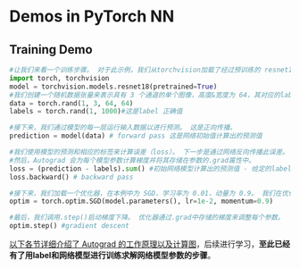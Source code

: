 # Demos in PyTorch NN  
## Training Demo
```python
#让我们来看一个训练步骤。 对于此示例，我们从torchvision加载了经过预训练的 resnet18 模型。  
import torch, torchvision
model = torchvision.models.resnet18(pretrained=True)
#我们创建一个随机数据张量来表示具有 3 个通道的单个图像，高度&宽度为 64，其对应的label初始化为一些随机值。
data = torch.rand(1, 3, 64, 64)
labels = torch.rand(1, 1000)#这是label 正确值

#接下来，我们通过模型的每一层运行输入数据以进行预测。 这是正向传播。  
prediction = model(data) # forward pass 这是网络初始值计算出的预测值

#我们使用模型的预测和相应的标签来计算误差（loss）。 下一步是通过网络反向传播此误差。 当我们在误差张量上调用.backward()时，开始反向传播。  
#然后，Autograd 会为每个模型参数计算梯度并将其存储在参数的.grad属性中。
loss = (prediction - labels).sum() #初始网络模型计算出的预测值 - 给定的label
loss.backward() # backward pass

#接下来，我们加载一个优化器，在本例中为 SGD，学习率为 0.01，动量为 0.9。 我们在优化器中注册模型的所有参数。  
optim = torch.optim.SGD(model.parameters(), lr=1e-2, momentum=0.9)

#最后，我们调用.step()启动梯度下降。 优化器通过.grad中存储的梯度来调整每个参数。
optim.step() #gradient descent
```
[以下各节详细介绍了 Autograd 的工作原理以及计算图](https://pytorch.apachecn.org/#/docs/1.7/04)，后续进行学习，**至此已经有了用label和网络模型进行训练求解网络模型参数的步骤**。
